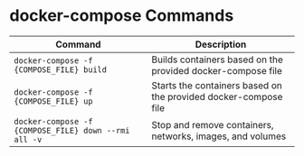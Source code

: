 # docker-compose Commands

| Command                                              | Description                                                     |
| ---------------------------------------------------- | --------------------------------------------------------------- |
| `docker-compose -f {COMPOSE_FILE} build`             | Builds containers based on the provided docker-compose file     |
| `docker-compose -f {COMPOSE_FILE} up`                | Starts the containers based on the provided docker-compose file |
| `docker-compose -f {COMPOSE_FILE} down --rmi all -v` | Stop and remove containers, networks, images, and volumes       |
